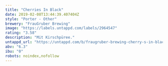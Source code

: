 ```yaml
---
title: "Cherries In Black"
date: 2019-02-08T13:44:39.407404Z
style: "Porter - Other"
brewery: "FrauGruber Brewing"
image: "https://labels.untappd.com/labels/2964547"
rating: "3.58"
description: "Mit Kirschpüree."
untappd_url: "https://untappd.com/b/fraugruber-brewing-cherry-s-in-black/2964547"
abv: "6.3"
ibu: "0"
robots: noindex,nofollow
---
```

